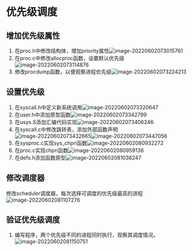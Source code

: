 # 优先级调度

## 增加优先级属性

1. 在proc.h中修改结构体，增加priority属性![image-20220602073015761](/home/kieren/.config/Typora/typora-user-images/image-20220602073015761.png)
2. 在proc.c中修改allocproc函数，设置默认优先级![image-20220602073114876](/home/kieren/.config/Typora/typora-user-images/image-20220602073114876.png)
3. 修改procdump函数，以便观察进程优先级![image-20220602073224213](/home/kieren/.config/Typora/typora-user-images/image-20220602073224213.png)

## 设置优先级

1. 在syscall.h中定义新系统调用![image-20220602073320647](/home/kieren/.config/Typora/typora-user-images/image-20220602073320647.png)
2. 在user.h中添加原型函数![image-20220602073342799](/home/kieren/.config/Typora/typora-user-images/image-20220602073342799.png)
3. 在usys.S添加汇编代码实现![image-20220602073406246](/home/kieren/.config/Typora/typora-user-images/image-20220602073406246.png)
4. 在syscall.c中修改跳转表，添加外部函数声明![image-20220602073432665](/home/kieren/.config/Typora/typora-user-images/image-20220602073432665.png)![image-20220602073447056](/home/kieren/.config/Typora/typora-user-images/image-20220602073447056.png)
5. 在sysproc.c实现sys_chpri函数![image-20220602080932272](/home/kieren/.config/Typora/typora-user-images/image-20220602080932272.png)
6. 在proc.c实现chpri函数![image-20220602080959136](/home/kieren/.config/Typora/typora-user-images/image-20220602080959136.png)
7. 在defs.h添加函数原型![image-20220602081038247](/home/kieren/.config/Typora/typora-user-images/image-20220602081038247.png)

## 修改调度器

修改scheduler调度器，每次选择可调度的优先级最高的进程![image-20220602081107276](/home/kieren/.config/Typora/typora-user-images/image-20220602081107276.png)

## 验证优先级调度

1. 编写程序，两个优先级不同的进程同时执行，观察其调度情况。![image-20220602081150751](/home/kieren/.config/Typora/typora-user-images/image-20220602081150751.png)

   
